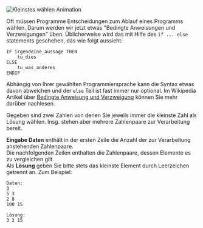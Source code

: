 <div class="text-center">
	<img src="https://codeabbey.github.io/data/min_of_two.gif" alt="Kleinstes wählen Animation"/>
</div>

Oft müssen Programme Entscheidungen zum Ablauf eines Programms wählen. Darum werden wir jetzt etwas "Bedingte Anweisungen und Verzweigungen" üben. 
Üblicherweise wird das mit Hilfe des `if ... else` statements geschehen, das wie folgt aussieht:

    IF irgendeine_aussage THEN
	    tu_dies
	ELSE
	    tu_was_anderes
	ENDIF

Abhängig von Ihrer gewählten Programmiersprache kann die Syntax etwas davon abweichen und der `else` Teil ist fast immer nur optional. 
Im Wikipedia Artikel über [Bedingte Anweisung und Verzweigung][cond] können Sie mehr darüber nachlesen.

[cond]: https://de.wikipedia.org/wiki/Bedingte_Anweisung_und_Verzweigung

Gegeben sind zwei Zahlen von denen Sie jeweils immer die kleinste Zahl als Lösung wählen. Insg. stehen aber mehrere Zahlenpaare zur Verarbeitung bereit. 

**Eingabe Daten** enthält in der ersten Zeile die Anzahl der zur Verarbeitung anstehenden Zahlenpaare.  
Die nachfolgenden Zeilen enthalten die Zahlenpaare, dessen Elemente es zu vergleichen gilt.  
Als **Lösung** geben Sie bitte stets das kleinste Element durch Leerzeichen getrennt an. Zum Beispiel:

    Daten:
	3
    5 3
    2 8
    100 15
    
    Lösung:
    3 2 15
